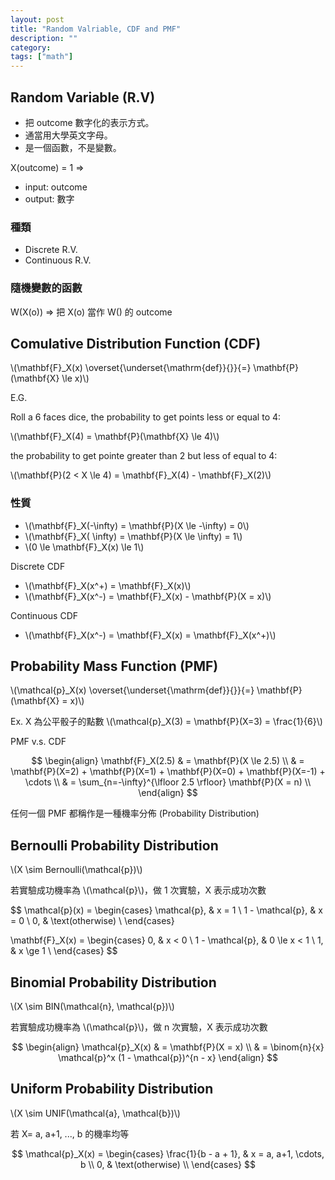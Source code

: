 ```yaml
---
layout: post
title: "Random Valriable, CDF and PMF"
description: ""
category:
tags: ["math"]
---
```


## Random Variable (R.V)

* 把 outcome 數字化的表示方式。
* 通當用大學英文字母。
* 是一個函數，不是變數。

X(outcome) = 1 =>

* input: outcome
* output: 數字

### 種類

* Discrete R.V.
* Continuous R.V.

### 隨機變數的函數

W(X(o)) => 把 X(o) 當作 W() 的 outcome

## Comulative Distribution Function (CDF)

\\(\mathbf{F}_X(x) \overset{\underset{\mathrm{def}}{}}{=} \mathbf{P}(\mathbf{X} \le x)\\)

E.G.

Roll a 6 faces dice, the probability to get points less or equal to 4:

\\(\mathbf{F}_X(4) = \mathbf{P}(\mathbf{X} \le 4)\\)

the probability to get pointe greater than 2 but less of equal to 4:

\\(\mathbf{P}(2 < X \le 4) = \mathbf{F}_X(4) - \mathbf{F}_X(2)\\)

### 性質

* \\(\mathbf{F}_X(-\infty) = \mathbf{P}(X \le -\infty) = 0\\)
* \\(\mathbf{F}_X( \infty) = \mathbf{P}(X \le  \infty) = 1\\)
* \\(0 \le \mathbf{F}_X(x) \le 1\\)

Discrete CDF

* \\(\mathbf{F}_X(x^+) = \mathbf{F}_X(x)\\)
* \\(\mathbf{F}_X(x^-) = \mathbf{F}_X(x) - \mathbf{P}(X = x)\\)

Continuous CDF

* \\(\mathbf{F}_X(x^-) = \mathbf{F}_X(x) = \mathbf{F}_X(x^+)\\)

## Probability Mass Function (PMF)

\\(\mathcal{p}_X(x) \overset{\underset{\mathrm{def}}{}}{=} \mathbf{P}(\mathbf{X} = x)\\)

Ex. X 為公平骰子的點數 \\(\mathcal{p}_X(3) = \mathbf{P}(X=3) = \frac{1}{6}\\)

PMF v.s. CDF

$$
  \begin{align}
  \mathbf{F}_X(2.5) & = \mathbf{P}(X \le 2.5) \\
  & = \mathbf{P}(X=2) + \mathbf{P}(X=1) + \mathbf{P}(X=0) + \mathbf{P}(X=-1) + \cdots \\
  & = \sum_{n=-\infty}^{\lfloor 2.5 \rfloor} \mathbf{P}(X = n) \\
  \end{align}
$$

任何一個 PMF 都稱作是一種機率分佈 (Probability Distribution)

## Bernoulli Probability Distribution

\\(X \sim Bernoulli(\mathcal{p})\\)

若實驗成功機率為 \\(\mathcal{p}\\)，做 1 次實驗，X 表示成功次數

$$
  \mathcal{p}(x) = \begin{cases}
  \mathcal{p}, & x = 1 \\
  1 - \mathcal{p}, & x = 0 \\
  0, & \text(otherwise) \\
  \end{cases}

  \mathbf{F}_X(x) = \begin{cases}
  0, & x < 0 \\
  1 - \mathcal{p}, & 0 \le x < 1 \\
  1, & x \ge 1 \\
  \end{cases}
$$

## Binomial Probability Distribution

\\(X \sim BIN(\mathcal{n}, \mathcal{p})\\)

若實驗成功機率為 \\(\mathcal{p}\\)，做 n 次實驗，X 表示成功次數

$$
  \begin{align}
  \mathcal{p}_X(x) & = \mathbf{P}(X = x) \\
  & = \binom{n}{x} \mathcal{p}^x (1 - \mathcal{p})^{n - x}
  \end{align}
$$

## Uniform Probability Distribution

\\(X \sim UNIF(\mathcal{a}, \mathcal{b})\\)

若 X= a, a+1, ..., b 的機率均等

$$
  \mathcal{p}_X(x) = \begin{cases}
  \frac{1}{b - a + 1}, & x = a, a+1, \cdots, b \\
  0, & \text(otherwise) \\
  \end{cases}
$$
